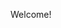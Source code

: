 Welcome!

<!---
gobilly/gobilly is a ✨ special ✨ repository because its `README.md` (this file) appears on your GitHub profile.
You can click the Preview link to take a look at your changes.
--->
